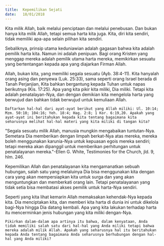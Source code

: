 ```yaml
---
title:  Kepemilikan Sejati
date:   18/01/2018
---
```


Kita milik Allah, baik melalui penciptaan dan melalui penebusan. Dan bukan hanya kita milik Allah, tetapi semua harta kita juga. Kita, diri kita sendiri, tidak memiliki apa-apa selain pilihan kita sendiri.

Sebaliknya, prinsip utama keduniawian adalah gagasan bahwa kita adalah pemilik harta kita. Namun ini adalah penipuan. Bagi orang Kristen yang menggap mereka adalah pemilik utama harta mereka, memikirkan sesuatu yang bertentangan kepada apa yang diajarkan Firman Allah.

Allah, bukan kita, yang memiliki segala sesuatu (Ayb. 38:4-11). Kita hanyalah orang asing dan penyewa (Luk. 25:33), sama seperti orang Israel berada di Tanah Perjanjian, Kita bahkan bergantung kepada Tuhan untuk napas berikutnya (Kis. 17:25). Apa yang kita pikir kita miliki, Dia miliki. Tetapi kita adalah penatalayan-Nya, dan dengan demikian kita mengelola harta yang berwujud dan bahkan tidak berwujud untuk kemuliaan Allah.  

`Daftarkan hal-hal dari ayat-ayat berikut yang Allah miliki: Ul. 10:14; Mzm. 50:10; 104:16; Yeh. 18:4; Hag. 2:8; 1 Kor. 6:19,20. Apakah yang ayat-ayat ini beritahukan kepada kita tentang bagaimana kita seharusnya melihat hal-hal materi yang kita miliki di tangan kita?`

"Segala sesuatu milik Allah, manusia mungkin mengabaikan tuntutan-Nya. Semetara Dia memberikan dengan limpah berkat-Nya atas mereka, mereka boleh menggunakan karunia-Nya untuk kepuasan egois mereka sendiri; tetapi mereka akan dipanggil untuk memberikan perhitungan untuk penatalayanan mereka."-Ellen G. White, Testimonies for the Church, jld. 9, hlm. 246.

Kepemilikan Allah dan penatalayanan kita mengamanatkan sebuah hubungan, salah satu yang melaluinya Dia bisa menggunakan kita dengan cara yang akan mempersiapkan kita untuk surga dan yang akan menguntungkan dan memberkati orang lain. Tetapi penatalayanan yang tidak setia bisa membatasi akses pemilik untuk harta-Nya sendiri.

Seperti yang kita lihat kemarin Allah memaksakan kehendak-Nya kepada kita. Dia menciptakan kita, dan memberi kita harta di dunia ini untuk dikelola bagi-Nya hingga Dia datang kembali. Apa yang kita lakukan terhadap harta itu mencerminkan jenis hubungan yang kita miliki dengan-Nya.

`Pikirkan dalam-dalam apa artinya itu bahwa, dalam kenyataan, Anda tidak memiliki salah satu dari hal-hal yang Anda miliki tetapi bahwa mereka adalah milik Allah. Apakah yang seharusnya hal itu beritahukan kepada Anda tentang bagaimana Anda seharusnya berhubungan dengan hal-hal yang Anda miliki?`